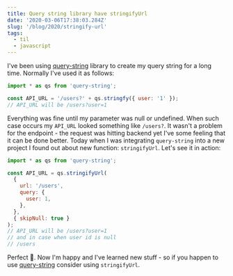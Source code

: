 ```yaml
---
title: Query string library have stringifyUrl
date: '2020-03-06T17:38:03.284Z'
slug: '/blog/2020/stringify-url'
tags:
  - til
  - javascript
---
```


I've been using [query-string](https://github.com/sindresorhus/query-string) library to create my
query string for a long time. Normally I've used it as follows:

```js
import * as qs from 'query-string';

const API_URL = '/users?' + qs.stringfy({ user: '1' });
// API_URL will be /users?user=1
```

Everything was fine until my parameter was null or undefined. When such case occurs my `API_URL`
looked something like `/users?`. It wasn't a problem for the endpoint - the request was hitting backend
yet I've some feeling that it can be done better. Today when I was integrating `query-string` into
a new project I found out about new function: `stringifyUrl`. Let's see it in action:

```js
import * as qs from 'query-string';

const API_URL = qs.stringifyUrl(
  {
    url: '/users',
    query: {
      user: 1,
    },
  },
  { skipNull: true }
);
// API_URL will be /users?user=1
// and in case when user id is null
// /users
```

Perfect 🎉. Now I'm happy and I've learned new stuff - so if you happen to use [query-string](https://github.com/sindresorhus/query-string) consider using `stringifyUrl`.
